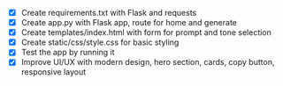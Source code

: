 - [x] Create requirements.txt with Flask and requests
- [x] Create app.py with Flask app, route for home and generate
- [x] Create templates/index.html with form for prompt and tone selection
- [x] Create static/css/style.css for basic styling
- [x] Test the app by running it
- [x] Improve UI/UX with modern design, hero section, cards, copy button, responsive layout
